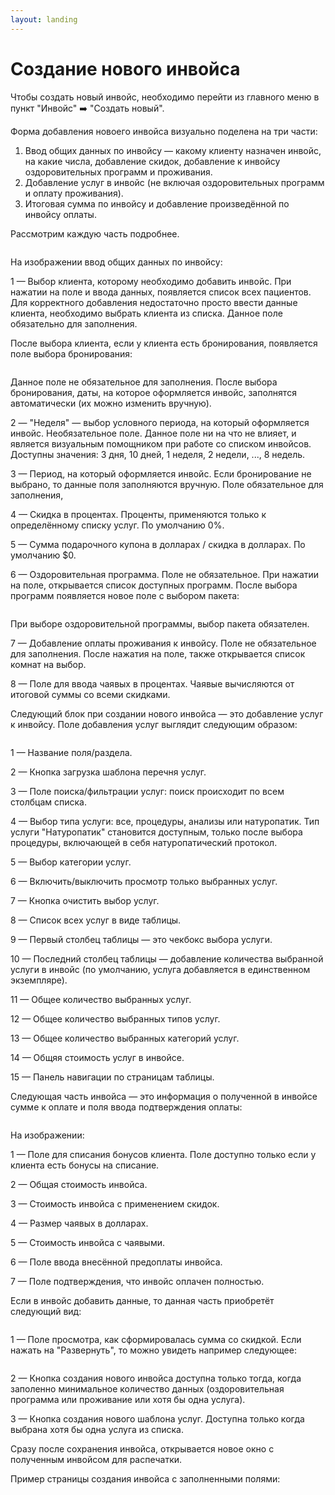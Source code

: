 ```yaml
---
layout: landing
---
```


# Создание нового инвойса

Чтобы создать новый инвойс, необходимо перейти из главного меню в пункт "Инвойс" ➡️ "Создать новый".

Форма добавления новоего инвойса визуально поделена на три части:

1. Ввод общих данных по инвойсу — какому клиенту назначен инвойс, на какие числа, добавление скидок, добавление к инвойсу оздоровительных программ и проживания.
2. Добавление услуг в инвойс (не включая оздоровительных программ и оплату проживания).&#x20;
3. Итоговая сумма по инвойсу и добавление произведённой по инвойсу оплаты.

Рассмотрим каждую часть подробнее.

<figure><img src="../../../.gitbook/assets/Screenshot 2023-07-02 at 20.41.49 (1).png" alt=""><figcaption></figcaption></figure>

На изображении ввод общих данных по инвойсу:

1 — Выбор клиента, которому необходимо добавить инвойс. При нажатии на поле и ввода данных, появляется список всех пациентов. Для корректного добавления недостаточно просто ввести данные клиента, необходимо выбрать клиента из списка. Данное поле обязательно для заполнения.

После выбора клиента, если у клиента есть бронирования, появляется поле выбора бронирования:

<figure><img src="../../../.gitbook/assets/image (8).png" alt=""><figcaption></figcaption></figure>

Данное полe не обязательное для заполнения. После выбора бронирования, даты, на которое оформляется инвойс, заполнятся автоматически (их можно изменить вручную).

2 — "Неделя" — выбор условного периода, на который оформляется инвойс. Необязательное поле. Данное поле ни на что не влияет, и является визуальным помощником при работе со списком инвойсов. Доступны значения: 3 дня, 10 дней, 1 неделя, 2 недели, ...,  8 недель.

3 — Период, на который оформляется инвойс. Если бронирование не выбрано, то данные поля заполняются вручную. Поле обязательное для заполнения,

4 — Скидка в процентах. Проценты, применяются только к определённому списку услуг. По умолчанию 0%.

5 — Сумма подарочного купона в долларах / скидка в долларах. По умолчанию $0.

6 — Оздоровительная программа. Поле не обязательное. При нажатии на поле, открывается список доступных программ. После выбора программ появляется новое поле с выбором пакета:

<figure><img src="../../../.gitbook/assets/image (5) (1) (1).png" alt=""><figcaption></figcaption></figure>

При выборе оздоровительной программы, выбор пакета обязателен.

7 — Добавление оплаты проживания к инвойсу. Поле не обязательное для заполнения. После нажатия на поле, также открывается список комнат на выбор.

8 — Поле для ввода чаявых в процентах. Чаявые вычисляются от итоговой суммы со всеми скидками.

Следующий блок при создании нового инвойса — это добавление услуг к инвойсу. Поле добавления услуг выглядит следующим образом:

<figure><img src="../../../.gitbook/assets/Screenshot 2023-05-27 at 14.25.54 (1).png" alt=""><figcaption></figcaption></figure>

1 — Название поля/раздела.

2 — Кнопка загрузка шаблона перечня услуг.&#x20;

3 — Поле поиска/фильтрации услуг: поиск происходит по всем столбцам списка.

4 — Выбор типа услуги: все, процедуры, анализы или натуропатик. Тип услуги "Натуропатик" становится доступным, только после выбора процедуры, включающей в себя натуропатический протокол.

5 — Выбор категории услуг.

6 — Включить/выключить просмотр только выбранных услуг.

7 — Кнопка очистить выбор услуг.

8 — Список всех услуг в виде таблицы.

9 — Первый столбец таблицы — это чекбокс выбора услуги.

10 — Последний столбец таблицы — добавление количества выбранной услуги в инвойс (по умолчанию, услуга добавляется в единственном экземпляре).

11 — Общее количество выбранных услуг.

12 — Общее количество выбранных типов услуг.

13 — Общее количество выбранных категорий услуг.

14 — Общяя стоимость услуг в инвойсе.

15 — Панель навигации по страницам таблицы.

Следующая часть инвойса — это информация о полученной в инвойсе сумме к оплате и поля ввода подтверждения оплаты:

<figure><img src="../../../.gitbook/assets/Screenshot 2023-07-02 at 20.48.33.png" alt=""><figcaption></figcaption></figure>

На изображении:

1 — Поле для списания бонусов клиента. Поле доступно только если у клиента есть бонусы на списание.

2 — Общая стоимость инвойса.

3 — Стоимость инвойса с применением скидок.

4 — Размер чаявых в долларах.

5 — Стоимость инвойса с чаявыми.

6 — Поле ввода внесённой предоплаты инвойса.

7 — Поле подтверждения, что инвойс оплачен полностью.

Если в инвойс добавить данные, то данная часть приобретёт следующий вид:

<figure><img src="../../../.gitbook/assets/Screenshot 2023-07-02 at 20.57.29 (2).png" alt=""><figcaption></figcaption></figure>

1 — Поле просмотра, как сформировалась сумма со скидкой. Если нажать на "Развернуть", то можно увидеть например следующее:

<figure><img src="../../../.gitbook/assets/image.png" alt=""><figcaption></figcaption></figure>

2 — Кнопка создания нового инвойса доступна только тогда, когда заполенно минимальное количество данных (оздоровительная программа или проживание или хотя бы одна услуга).

3 — Кнопка создания нового шаблона услуг. Доступна только когда выбрана хотя бы одна услуга из списка.

Сразу после сохранения инвойса, открывается новое окно с полученным инвойсом для распечатки.

Пример страницы создания инвойса с заполненными полями:

<figure><img src="../../../.gitbook/assets/sybillehealth.com_dashboard_invoice_create.png" alt=""><figcaption></figcaption></figure>
